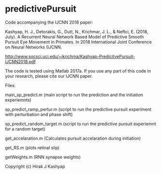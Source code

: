 # predictivePursuit
Code accompanying the IJCNN 2018 paper:

Kashyap, H. J., Detorakis, G., Dutt, N., Krichmar, J. L., & Neftci, E. (2018, July). A Recurrent Neural Network Based Model of Predictive Smooth Pursuit Eye Movement in Primates. In 2018 International Joint Conference on Neural Networks (IJCNN.

http://www.socsci.uci.edu/~jkrichma/Kashyap-PredicitvePursuit-IJCNN2018.pdf

The code is tested using Matlab 2017a. If you use any part of this code in your research, please cite our IJCNN paper.

Files:

main_sp_predict.m (main script to run the prediction and the initiation experiemnts)

sp_predict_ramp_pertur.m (script to run the predictive pursuit experiment with perturbation and phase shift)

sp_predict_random_target.m (script to run the predictive pursuit experiemnt for a random target)

get_accelaration.m (Calculates pursuit accelaration during initiation)

get_RS.m (plots retinal slip)

getWeights.m (RNN synapse weights)

Copyright (c) Hirak J Kashyap
